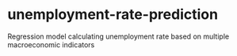 # unemployment-rate-prediction
Regression model calculating unemployment rate based on multiple macroeconomic indicators
